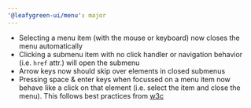 ```yaml
---
'@leafygreen-ui/menu': major
---
```


- Selecting a menu item (with the mouse or keyboard) now closes the menu automatically
- Clicking a submenu item with no click handler or navigation behavior (i.e. `href` attr.) will open the submenu
- Arrow keys now should skip over elements in closed submenus
- Pressing space & enter keys when focussed on a menu item now behave like a click on that element (i.e. select the item and close the menu). This follows best practices from [w3c](https://www.w3.org/WAI/GL/wiki/Using_ARIA_menus#Keyboard_Actions_if_focus_is_on_a_menu_item)
